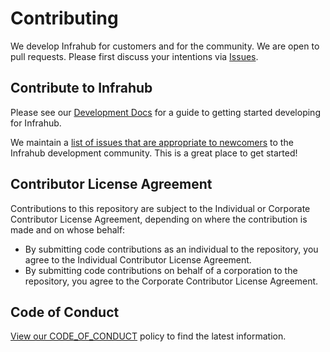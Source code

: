# Contributing

We develop Infrahub for customers and for the community. We are open to pull requests. Please first discuss your intentions via [Issues](https://github.com/opsmill/infrahub/issues).

## Contribute to Infrahub

Please see our [Development Docs](https://docs.infrahub.app/development/) for a guide to getting started developing for Infrahub.

We maintain a [list of issues that are appropriate to newcomers](https://github.com/opsmill/infrahub/issues?q=is:open+is:issue+label:type/newcomers) to the Infrahub development community. This is a great place to get started!

## Contributor License Agreement

Contributions to this repository are subject to the Individual or Corporate Contributor License Agreement, depending on where the contribution is made and on whose behalf:

- By submitting code contributions as an individual to the repository, you agree to the Individual Contributor License Agreement.
- By submitting code contributions on behalf of a corporation to the repository, you agree to the Corporate Contributor License Agreement.

## Code of Conduct

[View our CODE_OF_CONDUCT](./CODE_OF_CONDUCT.md) policy to find the latest information.
